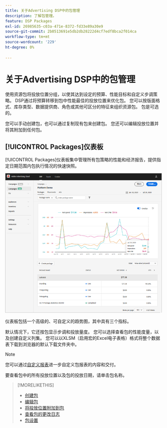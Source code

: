 ```yaml
---
title: 关于Advertising DSP中的包管理
description: 了解包管理。
feature: DSP Packages
exl-id: 26985635-c03a-471e-8372-fd33e89a30e9
source-git-commit: 2b0513691e5db2db28222d4cf7edf8bca2f014ca
workflow-type: tm+mt
source-wordcount: '229'
ht-degree: 0%

---
```


# 关于Advertising DSP中的包管理

使用资源包将投放位置分组，以使其达到设定的预算、性能目标和自定义步调策略。 DSP通过将预算转移到包中性能最佳的投放位置来优化包。 您可以按版面格式、库存类型、数据提供商、角色或其他可区分的特征来组织资源包。 包是可选的。

您可以手动创建包，也可以通过复制现有包来创建包。 您还可以编辑投放位置并将其附加到任何包。

## [!UICONTROL Packages]仪表板

[!UICONTROL Packages]仪表板集中管理所有包策略的性能和经济报告，提供指定日期范围内包执行情况的快速快照。

![包仪表板](/help/dsp/assets/package-dashboard.png)

仪表板包括一个高级的、可自定义的趋势图，其中具有三个指标。

默认情况下，它还按包显示步调和投放量度。 您可以选择查看包的性能度量，以及创建自定义列集。 您可以以XLSM（启用宏的Excel电子表格）格式将整个数据表下载到浏览器的默认下载文件夹中。

>[!NOTE]
>
>您可以通过[自定义报表](/help/dsp/reports/report-about.md)进一步自定义包报表的内容和交付。

要查看包中的所有投放位置以及包的投放日期，请单击包名称。

>[!MORELIKETHIS]
>
>* [创建包](package-create.md)
>* [编辑包](package-edit.md)
>* [将投放位置附加到包](package-attach-placement.md)
>* [查看包的更改日志](package-change-log.md)
>* [包设置](package-settings.md)
